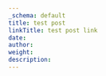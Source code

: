 ```yaml
---
_schema: default
title: test post
linkTitle: test post link
date:
author:
weight:
description:
---
```


